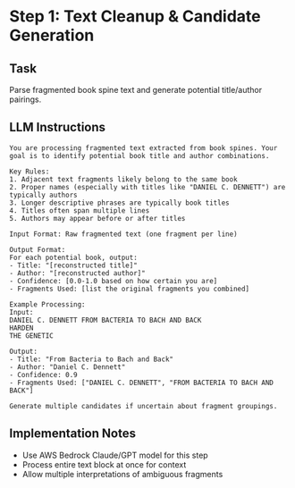 # Step 1: Text Cleanup & Candidate Generation

## Task
Parse fragmented book spine text and generate potential title/author pairings.

## LLM Instructions
```
You are processing fragmented text extracted from book spines. Your goal is to identify potential book title and author combinations.

Key Rules:
1. Adjacent text fragments likely belong to the same book
2. Proper names (especially with titles like "DANIEL C. DENNETT") are typically authors
3. Longer descriptive phrases are typically book titles
4. Titles often span multiple lines
5. Authors may appear before or after titles

Input Format: Raw fragmented text (one fragment per line)

Output Format:
For each potential book, output:
- Title: "[reconstructed title]"
- Author: "[reconstructed author]" 
- Confidence: [0.0-1.0 based on how certain you are]
- Fragments Used: [list the original fragments you combined]

Example Processing:
Input:
DANIEL C. DENNETT FROM BACTERIA TO BACH AND BACK
HARDEN
THE GENETIC

Output:
- Title: "From Bacteria to Bach and Back"
- Author: "Daniel C. Dennett"
- Confidence: 0.9
- Fragments Used: ["DANIEL C. DENNETT", "FROM BACTERIA TO BACH AND BACK"]

Generate multiple candidates if uncertain about fragment groupings.
```

## Implementation Notes
- Use AWS Bedrock Claude/GPT model for this step
- Process entire text block at once for context
- Allow multiple interpretations of ambiguous fragments